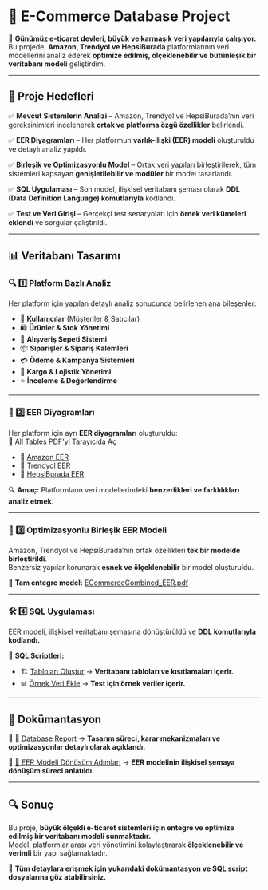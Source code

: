 # 🚀 E-Commerce Database Project  

📌 **Günümüz e-ticaret devleri, büyük ve karmaşık veri yapılarıyla çalışıyor.**  
Bu projede, **Amazon, Trendyol ve HepsiBurada** platformlarının veri modellerini analiz ederek **optimize edilmiş, ölçeklenebilir ve bütünleşik bir veritabanı modeli** geliştirdim.  

---

## 🎯 Proje Hedefleri  

✅ **Mevcut Sistemlerin Analizi** – Amazon, Trendyol ve HepsiBurada’nın veri gereksinimleri incelenerek **ortak ve platforma özgü özellikler** belirlendi.  

✅ **EER Diyagramları** – Her platformun **varlık-ilişki (EER) modeli** oluşturuldu ve detaylı analiz yapıldı.  

✅ **Birleşik ve Optimizasyonlu Model** – Ortak veri yapıları birleştirilerek, tüm sistemleri kapsayan **genişletilebilir ve modüler** bir model tasarlandı.  

✅ **SQL Uygulaması** – Son model, ilişkisel veritabanı şeması olarak **DDL (Data Definition Language) komutlarıyla** kodlandı.  

✅ **Test ve Veri Girişi** – Gerçekçi test senaryoları için **örnek veri kümeleri eklendi** ve sorgular çalıştırıldı.  

---

## 📊 Veritabanı Tasarımı  

### 🔍 1️⃣ Platform Bazlı Analiz  

Her platform için yapılan detaylı analiz sonucunda belirlenen ana bileşenler:  

- 👥 **Kullanıcılar** (Müşteriler & Satıcılar)  
- 🛍️ **Ürünler & Stok Yönetimi**  
- 🛒 **Alışveriş Sepeti Sistemi**  
- 📦 **Siparişler & Sipariş Kalemleri**  
- 💳 **Ödeme & Kampanya Sistemleri**  
- 🚚 **Kargo & Lojistik Yönetimi**  
- ⭐ **İnceleme & Değerlendirme**  

---

### 📌 2️⃣ EER Diyagramları  

Her platform için ayrı **EER diyagramları** oluşturuldu:  
📄 [All Tables PDF'yi Tarayıcıda Aç](https://raw.githubusercontent.com/AminAzizzade/E_Commerce-Optimized-Database/docs/AllTabless.pdf)

- 📄 [Amazon EER](docs/Amazon_EER.pdf)  
- 📄 [Trendyol EER](docs/Trendyol_EER.pdf)  
- 📄 [HepsiBurada EER](docs/HepsiBurada_EER.pdf)  

🔍 **Amaç:** Platformların veri modellerindeki **benzerlikleri ve farklılıkları analiz etmek**.  

---

### 🔄 3️⃣ Optimizasyonlu Birleşik EER Modeli  

Amazon, Trendyol ve HepsiBurada’nın ortak özellikleri **tek bir modelde birleştirildi**.  
Benzersiz yapılar korunarak **esnek ve ölçeklenebilir** bir model oluşturuldu.  

📄 **Tam entegre model:** [ECommerceCombined_EER.pdf](docs/ECommerceCombined_EER.pdf)  

---

### 🛠️ 4️⃣ SQL Uygulaması  

EER modeli, ilişkisel veritabanı şemasına dönüştürüldü ve **DDL komutlarıyla kodlandı.**  

📜 **SQL Scriptleri:**  
- 🏗️ [Tabloları Oluştur](sql/create_tables.sql) → **Veritabanı tabloları ve kısıtlamaları içerir.**  
- 📊 [Örnek Veri Ekle](sql/insert_sample_data.sql) → **Test için örnek veriler içerir.**  

---

## 📖 Dokümantasyon  

📄 [📘 Database Report](docs/Database_Report.pdf) → **Tasarım süreci, karar mekanizmaları ve optimizasyonlar detaylı olarak açıklandı.**  

📄 [📑 EER Modeli Dönüşüm Adımları](docs/MappingAllSteps.pdf) → **EER modelinin ilişkisel şemaya dönüşüm süreci anlatıldı.**  

---

## 🔍 Sonuç  

Bu proje, **büyük ölçekli e-ticaret sistemleri için entegre ve optimize edilmiş bir veritabanı modeli sunmaktadır.**  
Model, platformlar arası veri yönetimini kolaylaştırarak **ölçeklenebilir ve verimli** bir yapı sağlamaktadır.  

📌 **Tüm detaylara erişmek için yukarıdaki dokümantasyon ve SQL script dosyalarına göz atabilirsiniz.**  
